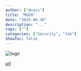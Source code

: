 ```yaml
---
author: ["Anass"]
title: "MGEN"
date: "2024-06-30"
description: "..."
tags: [""]
categories: ["Security", "Job"]
ShowToc: false
---
```


![logo](images/MGENLogo.webp)

[url](https://www.mgen.fr/)
